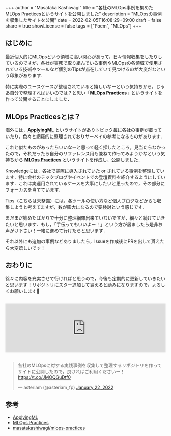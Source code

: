 +++
author = "Masataka Kashiwagi"
title = "各社のMLOps事例を集めたMLOps Practicesというサイトを公開しました"
description = "MLOpsの事例を収集したサイトを公開"
date = 2022-02-05T16:08:29+09:00
draft = false
share = true
showLicense = false
tags = ["Poem", "MLOps"]
+++

## はじめに
最近個人的にMLOpsという領域に高い関心があって，日々情報収集をしたりしているのですが，各社が実務で取り組んでいる事例やMLOpsの各領域で使用されている技術やツールなど個別のTipsが点在していて見つけるのが大変だなという印象があります．

特に実際のユースケースが整理されていると嬉しいなーという気持ちから，じゃあ自分で整理すればいいのでは？と思い「**[MLOps Practices](https://masatakashiwagi.github.io/mlops-practices/)**」というサイトを作って公開することにしました．

## MLOps Practicesとは？

海外には，**[ApplyingML](https://applyingml.com/)** というサイトがありトピック毎に各社の事例が載っていたり，色々と網羅的に整理されておりサーベイの参考になるものがあります．

これと似たものがあったらいいなーと思って軽く探したところ，見当たらなかったので，それだったら自分のリファレンス用も兼ねて作ってみようかなという気持ちから **[MLOps Practices](https://masatakashiwagi.github.io/mlops-practices/)** というサイトを作成し，公開しました．

Knowledgeには，各社で実際に導入されていた or されている事例を整理しています．特に会社のテックブログやイベントでの登壇資料を紹介するようにしています．これは実運用されているケースを大事にしたいと思ったので，その部分にフォーカスを当てています．

Tips（こちらは未整備）には，各ツールの使い方など個人ブログなどからも収集しようと考えてますが，数が膨大になるので要検討という感じです．

まだまだ始めたばかりで十分に整理網羅出来ていないですが，細々と続けていきたいと思います．もし，「手伝ってもいいよー！」という方が居ましたら是非お声がけ下さい！一緒に進めて行けたらと思います．

それ以外にも追加の事例などありましたら，Issueを作成後にPRを出して貰えたら大変嬉しいです！

## おわりに
徐々に内容を充実させて行ければと思うので，今後も定期的に更新していきたいと思います！リポジトリにスター追加して貰えると励みになりますので，よろしくお願いします&#x1f647;

<iframe class="hatenablogcard" style="width:100%;height:155px;margin:15px 0;max-width:680px;" title="masatakashiwagi/mlops-practices: This repository is a collection of MLOps case studies." src="https://hatenablog-parts.com/embed?url=https://github.com/masatakashiwagi/mlops-practices" frameborder="0" scrolling="no"></iframe>


<blockquote class="twitter-tweet"><p lang="ja" dir="ltr">各社のMLOpsに対する実践事例を収集して整理するリポジトリを作ってサイトに公開したので，良ければご利用くださいー！<a href="https://t.co/JMOQGuDtf0">https://t.co/JMOQGuDtf0</a></p>&mdash; asteriam (@asteriam_fp) <a href="https://twitter.com/asteriam_fp/status/1484892084012449795?ref_src=twsrc%5Etfw">January 22, 2022</a></blockquote> <script async src="https://platform.twitter.com/widgets.js" charset="utf-8"></script>


## 参考
- [ApplyingML](https://applyingml.com/)
- [MLOps Practices](https://masatakashiwagi.github.io/mlops-practices/)
- [masatakashiwagi/mlops-practices](https://github.com/masatakashiwagi/mlops-practices)
